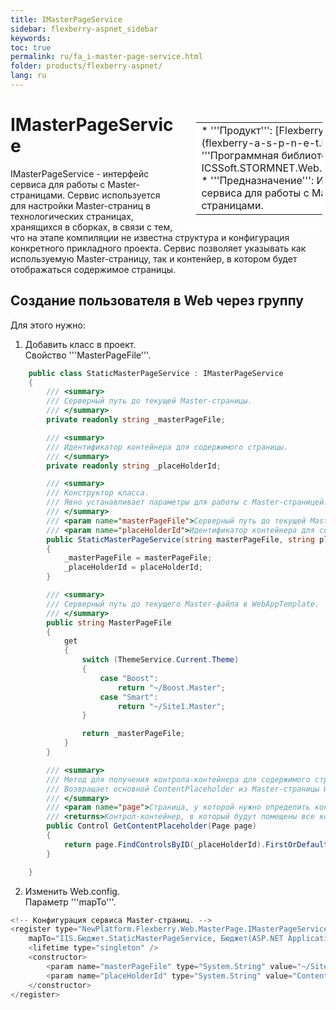 ```yaml
---
title: IMasterPageService
sidebar: flexberry-aspnet_sidebar
keywords: 
toc: true
permalink: ru/fa_i-master-page-service.html
folder: products/flexberry-aspnet/
lang: ru
---
```


<div style="margin:5px; padding-left:28px; float:right; width:40%; outline:1px solid white;">
<br>
<table border="0" width="100%" bgcolor="#6495ED">
<tbody><tr><td bgcolor="#FFFFFF">
* '''Продукт''': [Flexberry ASP.NET](flexberry-a-s-p-n-e-t.html)
* '''Программная библиотека''': ICSSoft.STORMNET.Web.AjaxControls.dll
* '''Предназначение''': Интерфейс сервиса для работы с Master-страницами.
</td>
</tr></tbody></table></a>
</div>



# IMasterPageService
IMasterPageService - интерфейс сервиса для работы с Master-страницами.
Сервис используется для настройки Master-страниц в технологических страницах, хранящихся в сборках, в связи с тем, что на этапе компиляции не известна структура и конфигурация конкретного прикладного проекта. Сервис позволяет указывать как используемую Master-страницу, так и контенйер, в котором будет отображаться содержимое страницы.

## Создание пользователя в Web через группу
Для этого нужно:<br>
1. Добавить класс в проект.<br>
Свойство '''MasterPageFile'''.
```cs
    public class StaticMasterPageService : IMasterPageService
    {
        /// <summary>
        /// Серверный путь до текущей Master-страницы.
        /// </summary>
        private readonly string _masterPageFile;

        /// <summary>
        /// Идентификатор контейнера для содержимого страницы.
        /// </summary>
        private readonly string _placeHolderId;

        /// <summary>
        /// Конструктор класса.
        /// Явно устанавливает параметры для работы с Master-страницей.
        /// </summary>
        /// <param name="masterPageFile">Серверный путь до текущей Master-страницы.</param>
        /// <param name="placeHolderId">Идентификатор контейнера для содержимого страницы.</param>
        public StaticMasterPageService(string masterPageFile, string placeHolderId)
        {
            _masterPageFile = masterPageFile;
            _placeHolderId = placeHolderId;
        }

        /// <summary>
        /// Серверный путь до текущего Master-файла в WebAppTemplate.
        /// </summary>
        public string MasterPageFile
        {
            get
            {
                switch (ThemeService.Current.Theme)
                {
                    case "Boost":
                        return "~/Boost.Master";
                    case "Smart":
                        return "~/Site1.Master";
                }

                return _masterPageFile; 
            }
        }

        /// <summary>
        /// Метод для получения контрола-контейнера для содержимого страницы.
        /// Возвращает основной ContentPlaceholder из Master-страницы WebAppTemplate.
        /// </summary>
        /// <param name="page">Страница, у которой нужно определить контейнер для основного контента.</param>
        /// <returns>Контрол-контейнер, в который будут помещены все контролы страницы.</returns>
        public Control GetContentPlaceholder(Page page)
        {
            return page.FindControlsByID(_placeHolderId).FirstOrDefault();
        }

    }
```
2. Изменить Web.config.<br>
Параметр '''mapTo'''.
```cs
<!-- Конфигурация сервиса Master-страниц. -->
<register type="NewPlatform.Flexberry.Web.MasterPage.IMasterPageService, ICSSoft.STORMNET.Web.AjaxControls" 
	mapTo="IIS.Бюджет.StaticMasterPageService, Бюджет(ASP.NET Application)">
	<lifetime type="singleton" />
	<constructor>
		<param name="masterPageFile" type="System.String" value="~/Site1.Master" />
		<param name="placeHolderId" type="System.String" value="ContentPlaceholder1" />
	</constructor>
</register>
```




